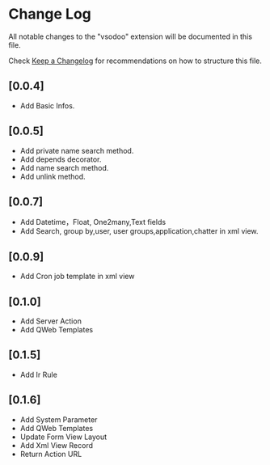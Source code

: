 # Change Log

All notable changes to the "vsodoo" extension will be documented in this file.

Check [Keep a Changelog](http://keepachangelog.com/) for recommendations on how to structure this file.

## [0.0.4]

- Add Basic Infos.

## [0.0.5]

- Add private name search method.
- Add depends decorator.
- Add name search method.
- Add unlink method.

## [0.0.7]

- Add Datetime，Float, One2many,Text fields
- Add Search, group by,user, user groups,application,chatter in xml view.

## [0.0.9]

- Add Cron job template in xml view

## [0.1.0]

- Add Server Action
- Add QWeb Templates

## [0.1.5]

- Add Ir Rule

## [0.1.6]

- Add System Parameter
- Add QWeb Templates
- Update Form View Layout
- Add Xml View Record
- Return Action URL